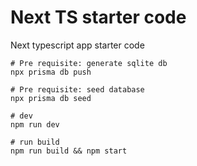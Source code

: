 # Next TS starter code

Next typescript app starter code

```shell
# Pre requisite: generate sqlite db
npx prisma db push

# Pre requisite: seed database
npx prisma db seed

# dev
npm run dev

# run build
npm run build && npm start
```
